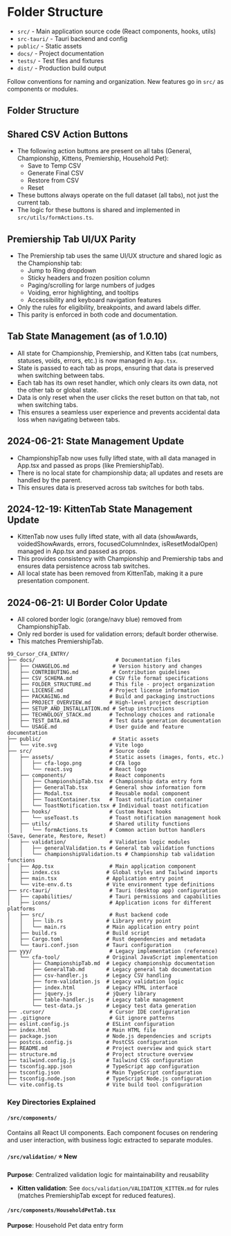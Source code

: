 # Folder Structure

- `src/` - Main application source code (React components, hooks, utils)
- `src-tauri/` - Tauri backend and config
- `public/` - Static assets
- `docs/` - Project documentation
- `tests/` - Test files and fixtures
- `dist/` - Production build output

Follow conventions for naming and organization. New features go in `src/` as components or modules. 

## Folder Structure

## Shared CSV Action Buttons

- The following action buttons are present on all tabs (General, Championship, Kittens, Premiership, Household Pet):
  - Save to Temp CSV
  - Generate Final CSV
  - Restore from CSV
  - Reset
- These buttons always operate on the full dataset (all tabs), not just the current tab.
- The logic for these buttons is shared and implemented in `src/utils/formActions.ts`.

## Premiership Tab UI/UX Parity

- The Premiership tab uses the same UI/UX structure and shared logic as the Championship tab:
  - Jump to Ring dropdown
  - Sticky headers and frozen position column
  - Paging/scrolling for large numbers of judges
  - Voiding, error highlighting, and tooltips
  - Accessibility and keyboard navigation features
- Only the rules for eligibility, breakpoints, and award labels differ.
- This parity is enforced in both code and documentation.

## Tab State Management (as of 1.0.10)

- All state for Championship, Premiership, and Kitten tabs (cat numbers, statuses, voids, errors, etc.) is now managed in `App.tsx`.
- State is passed to each tab as props, ensuring that data is preserved when switching between tabs.
- Each tab has its own reset handler, which only clears its own data, not the other tab or global state.
- Data is only reset when the user clicks the reset button on that tab, not when switching tabs.
- This ensures a seamless user experience and prevents accidental data loss when navigating between tabs.

## 2024-06-21: State Management Update
- ChampionshipTab now uses fully lifted state, with all data managed in App.tsx and passed as props (like PremiershipTab).
- There is no local state for championship data; all updates and resets are handled by the parent.
- This ensures data is preserved across tab switches for both tabs.

## 2024-12-19: KittenTab State Management Update
- KittenTab now uses fully lifted state, with all data (showAwards, voidedShowAwards, errors, focusedColumnIndex, isResetModalOpen) managed in App.tsx and passed as props.
- This provides consistency with Championship and Premiership tabs and ensures data persistence across tab switches.
- All local state has been removed from KittenTab, making it a pure presentation component.

## 2024-06-21: UI Border Color Update
- All colored border logic (orange/navy blue) removed from ChampionshipTab.
- Only red border is used for validation errors; default border otherwise.
- This matches PremiershipTab.

```
99_Cursor_CFA_ENTRY/
├── docs/                          # Documentation files
│   ├── CHANGELOG.md              # Version history and changes
│   ├── CONTRIBUTING.md           # Contribution guidelines
│   ├── CSV_SCHEMA.md            # CSV file format specifications
│   ├── FOLDER_STRUCTURE.md      # This file - project organization
│   ├── LICENSE.md               # Project license information
│   ├── PACKAGING.md             # Build and packaging instructions
│   ├── PROJECT_OVERVIEW.md      # High-level project description
│   ├── SETUP_AND_INSTALLATION.md # Setup instructions
│   ├── TECHNOLOGY_STACK.md      # Technology choices and rationale
│   ├── TEST_DATA.md             # Test data generation documentation
│   └── USAGE.md                 # User guide and feature documentation
├── public/                       # Static assets
│   └── vite.svg                 # Vite logo
├── src/                         # Source code
│   ├── assets/                  # Static assets (images, fonts, etc.)
│   │   ├── cfa-logo.png         # CFA logo
│   │   └── react.svg            # React logo
│   ├── components/              # React components
│   │   ├── ChampionshipTab.tsx  # Championship data entry form
│   │   ├── GeneralTab.tsx       # General show information form
│   │   ├── Modal.tsx            # Reusable modal component
│   │   ├── ToastContainer.tsx   # Toast notification container
│   │   └── ToastNotification.tsx # Individual toast notification
│   ├── hooks/                   # Custom React hooks
│   │   └── useToast.ts          # Toast notification management hook
│   ├── utils/                   # Shared utility functions
│   │   └── formActions.ts       # Common action button handlers (Save, Generate, Restore, Reset)
│   ├── validation/              # Validation logic modules
│   │   ├── generalValidation.ts # General tab validation functions
│   │   └── championshipValidation.ts # Championship tab validation functions
│   ├── App.tsx                  # Main application component
│   ├── index.css               # Global styles and Tailwind imports
│   ├── main.tsx                # Application entry point
│   └── vite-env.d.ts           # Vite environment type definitions
├── src-tauri/                   # Tauri (desktop app) configuration
│   ├── capabilities/            # Tauri permissions and capabilities
│   ├── icons/                   # Application icons for different platforms
│   ├── src/                     # Rust backend code
│   │   ├── lib.rs              # Library entry point
│   │   └── main.rs             # Main application entry point
│   ├── build.rs                # Build script
│   ├── Cargo.toml              # Rust dependencies and metadata
│   └── tauri.conf.json         # Tauri configuration
├── yyy/                         # Legacy implementation (reference)
│   └── cfa-tool/               # Original JavaScript implementation
│       ├── ChampionshipTab.md  # Legacy championship documentation
│       ├── GeneralTab.md       # Legacy general tab documentation
│       ├── csv-handler.js      # Legacy CSV handling
│       ├── form-validation.js  # Legacy validation logic
│       ├── index.html          # Legacy HTML interface
│       ├── jquery.js           # jQuery library
│       ├── table-handler.js    # Legacy table management
│       └── test-data.js        # Legacy test data generation
├── .cursor/                     # Cursor IDE configuration
├── .gitignore                   # Git ignore patterns
├── eslint.config.js            # ESLint configuration
├── index.html                  # Main HTML file
├── package.json                # Node.js dependencies and scripts
├── postcss.config.js           # PostCSS configuration
├── README.md                   # Project overview and quick start
├── structure.md                # Project structure overview
├── tailwind.config.js          # Tailwind CSS configuration
├── tsconfig.app.json           # TypeScript app configuration
├── tsconfig.json               # Main TypeScript configuration
├── tsconfig.node.json          # TypeScript Node.js configuration
└── vite.config.ts              # Vite build tool configuration
```

### Key Directories Explained

#### `/src/components/`
Contains all React UI components. Each component focuses on rendering and user interaction, with business logic extracted to separate modules.

#### `/src/validation/` ⭐ **New**
**Purpose**: Centralized validation logic for maintainability and reusability
- **Kitten validation**: See `docs/validation/VALIDATION_KITTEN.md` for rules (matches PremiershipTab except for reduced features).

#### `/src/components/HouseholdPetTab.tsx`
**Purpose**: Household Pet data entry form
